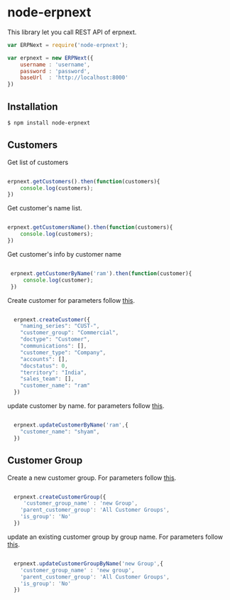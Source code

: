 # node-erpnext
This library let you call REST API of erpnext.

```js
var ERPNext = require('node-erpnext');

var erpnext = new ERPNext({
    username : 'username',
    password : 'password',
    baseUrl  : 'http://localhost:8000'
})

```

## Installation

```bash
$ npm install node-erpnext
```

## Customers

Get list of customers 

```js 

erpnext.getCustomers().then(function(customers){
    console.log(customers);
})

```
Get customer's name list.

```js

erpnext.getCustomersName().then(function(customers){
    console.log(customers);
})

```
Get customer's info by customer name

```js

 erpnext.getCustomerByName('ram').then(function(customer){
     console.log(customer);
 })

```
Create customer for parameters follow [this](https://frappe.github.io/erpnext/current/models/selling/customer).

```js

  erpnext.createCustomer({
    "naming_series": "CUST-",
    "customer_group": "Commercial",
    "doctype": "Customer",
    "communications": [],
    "customer_type": "Company",
    "accounts": [],
    "docstatus": 0,
    "territory": "India",
    "sales_team": [],
    "customer_name": "ram"
  })

```
update customer by name. for parameters follow [this](https://frappe.github.io/erpnext/current/models/selling/customer).

```js

  erpnext.updateCustomerByName('ram',{
    "customer_name": "shyam",
  })

```

## Customer Group

Create a new customer group.
For parameters follow [this](https://frappe.github.io/erpnext/current/models/setup/customer_group).

```js

  erpnext.createCustomerGroup({
     'customer_group_name' : 'new Group',
    'parent_customer_group': 'All Customer Groups',
    'is_group': 'No'
  })

```

update an existing customer group by group name.
For parameters follow [this](https://frappe.github.io/erpnext/current/models/setup/customer_group).

```js

  erpnext.updateCustomerGroupByName('new Group',{
    'customer_group_name' : 'new group',
    'parent_customer_group': 'All Customer Groups',
    'is_group': 'No'
  })

```


